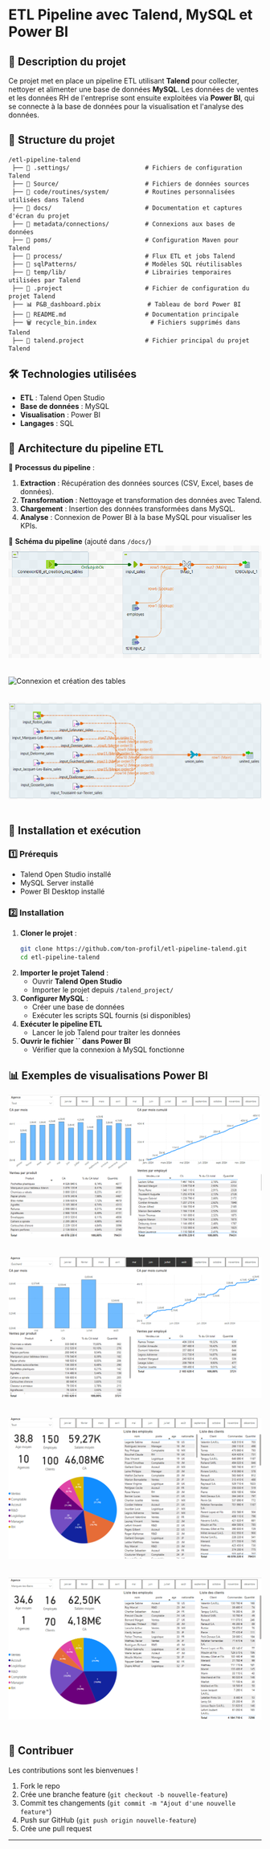 # ETL Pipeline avec Talend, MySQL et Power BI

## 📌 Description du projet

Ce projet met en place un pipeline ETL utilisant **Talend** pour collecter, nettoyer et alimenter une base de données **MySQL**. Les données de ventes et les données RH de l'entreprise sont ensuite exploitées via **Power BI**, qui se connecte à la base de données pour la visualisation et l'analyse des données.

## 📁 Structure du projet

```
/etl-pipeline-talend  
 ├── 📂 .settings/                     # Fichiers de configuration Talend  
 ├── 📂 Source/                        # Fichiers de données sources   
 ├── 📂 code/routines/system/          # Routines personnalisées utilisées dans Talend  
 ├── 📂 docs/                          # Documentation et captures d'écran du projet  
 ├── 📂 metadata/connections/          # Connexions aux bases de données  
 ├── 📂 poms/                          # Configuration Maven pour Talend  
 ├── 📂 process/                       # Flux ETL et jobs Talend  
 ├── 📂 sqlPatterns/                   # Modèles SQL réutilisables  
 ├── 📂 temp/lib/                      # Librairies temporaires utilisées par Talend  
 ├── 📄 .project                       # Fichier de configuration du projet Talend  
 ├── 📊 P&B_dashboard.pbix             # Tableau de bord Power BI  
 ├── 📄 README.md                      # Documentation principale  
 ├── 🗑 recycle_bin.index               # Fichiers supprimés dans Talend  
 ├── 📄 talend.project                 # Fichier principal du projet Talend  

```

## 🛠 Technologies utilisées

- **ETL** : Talend Open Studio
- **Base de données** : MySQL
- **Visualisation** : Power BI
- **Langages** : SQL

## 🔄 Architecture du pipeline ETL

📌 **Processus du pipeline** :

1. **Extraction** : Récupération des données sources (CSV, Excel, bases de données).
2. **Transformation** : Nettoyage et transformation des données avec Talend.
3. **Chargement** : Insertion des données transformées dans MySQL.
4. **Analyse** : Connexion de Power BI à la base MySQL pour visualiser les KPIs.

📌 **Schéma du pipeline** (ajouté dans `/docs/`)
![ETL](https://github.com/SamirRabiai/sales_data_analysis/blob/7bb1b5683a42721c79eb234c94c54aeec45d8dec/docs/Etl.png)
<br><br>  
![Connexion et création des tables](https://github.com/user-attachments/assets/f52a7872-3e89-4ace-8e5a-dadabaa7b8a7)
<br><br>  
![Extraction et aggrégation des ventes](https://github.com/SamirRabiai/sales_data_analysis/blob/7bb1b5683a42721c79eb234c94c54aeec45d8dec/docs/sales.png)
<br><br>  

## 🚀 Installation et exécution

### 1️⃣ Prérequis

- Talend Open Studio installé
- MySQL Server installé
- Power BI Desktop installé

### 2️⃣ Installation

1. **Cloner le projet** :
   ```bash
   git clone https://github.com/ton-profil/etl-pipeline-talend.git
   cd etl-pipeline-talend
   ```
2. **Importer le projet Talend** :
   - Ouvrir **Talend Open Studio**
   - Importer le projet depuis `/talend_project/`
3. **Configurer MySQL** :
   - Créer une base de données
   - Exécuter les scripts SQL fournis (si disponibles)
4. **Exécuter le pipeline ETL**
   - Lancer le job Talend pour traiter les données
5. **Ouvrir le fichier **``** dans Power BI**
   - Vérifier que la connexion à MySQL fonctionne

## 📊 Exemples de visualisations Power BI

![BI](https://github.com/SamirRabiai/sales_data_analysis/blob/f715362115b0458c866b8ecde1564d4cafd38d42/docs/pandb1.png)
<br><br>  
![BI](https://github.com/SamirRabiai/sales_data_analysis/blob/f715362115b0458c866b8ecde1564d4cafd38d42/docs/pandb2.png)
<br><br>  
![BI](https://github.com/SamirRabiai/sales_data_analysis/blob/f715362115b0458c866b8ecde1564d4cafd38d42/docs/pandb3.png)
<br><br>  
![BI](https://github.com/SamirRabiai/sales_data_analysis/blob/f715362115b0458c866b8ecde1564d4cafd38d42/docs/pandb4.png)
<br><br>  

## 🤝 Contribuer

Les contributions sont les bienvenues !

1. Fork le repo
2. Crée une branche feature (`git checkout -b nouvelle-feature`)
3. Commit tes changements (`git commit -m "Ajout d'une nouvelle feature"`)
4. Push sur GitHub (`git push origin nouvelle-feature`)
5. Crée une pull request


---



